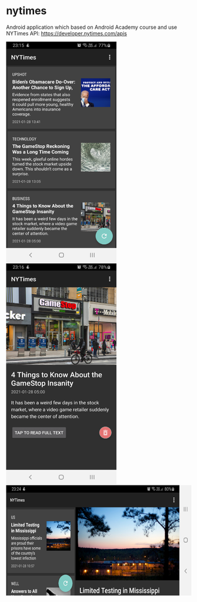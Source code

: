 # nytimes

Android application which based on Android Academy course and use NYTimes API: https://developer.nytimes.com/apis 

<img src="app/src/main/res/drawable/image_readme_1.png" width="300" height="600"> <img src="app/src/main/res/drawable/image_readme_3.png" width="300" height="600">
<img src="app/src/main/res/drawable/image_readme_2.png" width="604" height="300">
